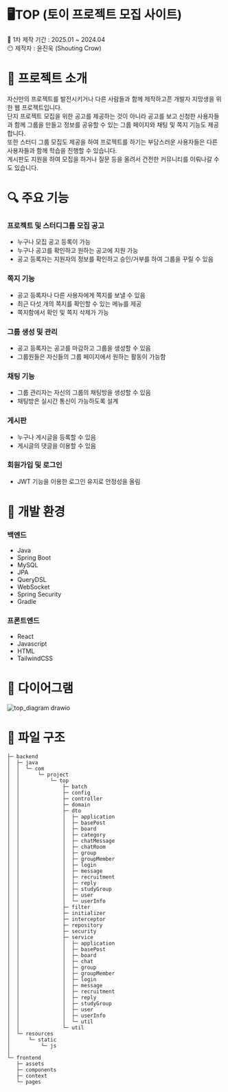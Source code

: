 # 🖥️TOP (토이 프로젝트 모집 사이트)

📆 1차 제작 기간 : 2025.01 ~ 2024.04  
😶 제작자 : 윤진욱 (Shouting Crow)


# 🧩 프로젝트 소개  

자신만의 프로젝트를 발전시키거나 다른 사람들과 함께 제작하고픈 개발자 지망생을 위한 웹 프로젝트입니다. </br>
단지 프로젝트 모집을 위한 공고를 제공하는 것이 아니라 공고를 보고 신청한 사용자들과 함께 그룹을 만들고 정보를 공유할 수 있는 그룹 페이지와 채팅 및 쪽지 기능도 제공합니다. </br>
또한 스터디 그룹 모집도 제공을 하여 프로젝트를 하기는 부담스러운 사용자들은 다른 사용자들과 함께 학습을 진행할 수 있습니다. </br>
게시판도 지원을 하여 모집을 하거나 질문 등을 올려서 건전한 커뮤니티를 이뤄나갈 수도 있습니다. </br>

# 🔍 주요 기능
### 프로젝트 및 스터디그룹 모집 공고
* 누구나 모집 공고 등록이 가능
* 누구나 공고를 확인하고 원하는 공고에 지원 가능
* 공고 등록자는 지원자의 정보를 확인하고 승인/거부를 하여 그룹을 꾸릴 수 있음
### 쪽지 기능
* 공고 등록자나 다른 사용자에게 쪽지를 보낼 수 있음
* 최근 다섯 개의 쪽지를 확인할 수 있는 메뉴를 제공
* 쪽지함에서 확인 및 쪽지 삭제가 가능
### 그룹 생성 및 관리
* 공고 등록자는 공고를 마감하고 그룹을 생성할 수 있음
* 그룹원들은 자신들의 그룹 페이지에서 원하는 활동이 가능함
### 채팅 기능
* 그룹 관리자는 자신의 그룹의 채팅방을 생성할 수 있음
* 채팅방은 실시간 통신이 가능하도록 설계
### 게시판
* 누구나 게시글을 등록할 수 있음
* 게시글의 댓글을 이용할 수 있음
### 회원가입 및 로그인
* JWT 기능을 이용한 로그인 유지로 안정성을 올림


# 🔧 개발 환경
### 백엔드
* Java
* Spring Boot
* MySQL
* JPA 
* QueryDSL
* WebSocket
* Spring Security
* Gradle
### 프론트엔드
* React
* Javascript
* HTML
* TailwindCSS

# 📝 다이어그램
![top_diagram drawio](https://github.com/user-attachments/assets/2ffa2c77-7197-44cd-9daf-19efdffbb1ce)


# 📁 파일 구조
```
├─ backend
│  ├─ java
│  │  └─ com
│  │      └─ project
│  │          └─ top
│  │              ├─ batch
│  │              ├─ config
│  │              ├─ controller
│  │              ├─ domain
│  │              ├─ dto
│  │              │  ├─ application
│  │              │  ├─ basePost
│  │              │  ├─ board
│  │              │  ├─ category
│  │              │  ├─ chatMessage
│  │              │  ├─ chatRoom
│  │              │  ├─ group
│  │              │  ├─ groupMember
│  │              │  ├─ login
│  │              │  ├─ message
│  │              │  ├─ recruitment
│  │              │  ├─ reply
│  │              │  ├─ studyGroup
│  │              │  ├─ user
│  │              │  └─ userInfo
│  │              ├─ filter
│  │              ├─ initializer
│  │              ├─ interceptor
│  │              ├─ repository
│  │              ├─ security
│  │              ├─ service
│  │              │  ├─ application
│  │              │  ├─ basePost
│  │              │  ├─ board
│  │              │  ├─ chat
│  │              │  ├─ group
│  │              │  ├─ groupMember
│  │              │  ├─ login
│  │              │  ├─ message
│  │              │  ├─ recruitment
│  │              │  ├─ reply
│  │              │  ├─ studyGroup
│  │              │  ├─ user
│  │              │  ├─ userInfo
│  │              │  └─ util
│  │              └─ util
│  └─ resources
│      └─ static
│          └─ js
│
└─ frontend
   ├─ assets
   ├─ components
   ├─ context
   └─ pages
```


